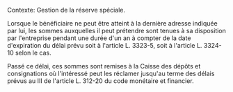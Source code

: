 Contexte: Gestion de la réserve spéciale.

Lorsque le bénéficiaire ne peut être atteint à la dernière adresse indiquée par lui, les sommes auxquelles il peut prétendre sont tenues à sa disposition par l'entreprise pendant une durée d'un an à compter de la date d'expiration du délai prévu soit à l'article L. 3323-5, soit à l'article L. 3324-10 selon le cas.

Passé ce délai, ces sommes sont remises à la Caisse des dépôts et consignations où l'intéressé peut les réclamer jusqu'au terme des délais prévus au III de l'article L. 312-20 du code monétaire et financier.